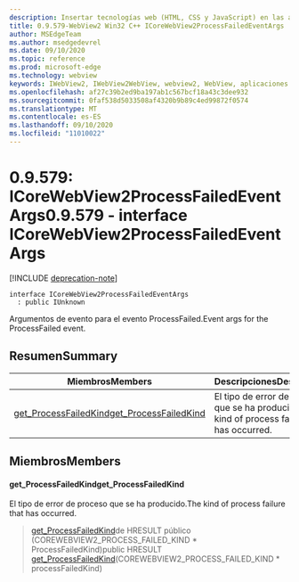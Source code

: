 ```yaml
---
description: Insertar tecnologías web (HTML, CSS y JavaScript) en las aplicaciones nativas con el control Microsoft Edge WebView2
title: 0.9.579-WebView2 Win32 C++ ICoreWebView2ProcessFailedEventArgs
author: MSEdgeTeam
ms.author: msedgedevrel
ms.date: 09/10/2020
ms.topic: reference
ms.prod: microsoft-edge
ms.technology: webview
keywords: IWebView2, IWebView2WebView, webview2, WebView, aplicaciones Win32, Win32, Edge, ICoreWebView2, ICoreWebView2Controller, control de explorador, HTML Edge, ICoreWebView2ProcessFailedEventArgs
ms.openlocfilehash: af27c39b2ed9ba197ab1c567bcf18a43c3dee932
ms.sourcegitcommit: 0faf538d5033508af4320b9b89c4ed99872f0574
ms.translationtype: MT
ms.contentlocale: es-ES
ms.lasthandoff: 09/10/2020
ms.locfileid: "11010022"
---
```

# <span data-ttu-id="9bbd7-104">0.9.579: ICoreWebView2ProcessFailedEventArgs</span><span class="sxs-lookup"><span data-stu-id="9bbd7-104">0.9.579 - interface ICoreWebView2ProcessFailedEventArgs</span></span> 

[!INCLUDE [deprecation-note](../../includes/deprecation-note.md)]

```
interface ICoreWebView2ProcessFailedEventArgs
  : public IUnknown
```

<span data-ttu-id="9bbd7-105">Argumentos de evento para el evento ProcessFailed.</span><span class="sxs-lookup"><span data-stu-id="9bbd7-105">Event args for the ProcessFailed event.</span></span>

## <span data-ttu-id="9bbd7-106">Resumen</span><span class="sxs-lookup"><span data-stu-id="9bbd7-106">Summary</span></span>

 <span data-ttu-id="9bbd7-107">Miembros</span><span class="sxs-lookup"><span data-stu-id="9bbd7-107">Members</span></span>                        | <span data-ttu-id="9bbd7-108">Descripciones</span><span class="sxs-lookup"><span data-stu-id="9bbd7-108">Descriptions</span></span>
--------------------------------|---------------------------------------------
[<span data-ttu-id="9bbd7-109">get_ProcessFailedKind</span><span class="sxs-lookup"><span data-stu-id="9bbd7-109">get_ProcessFailedKind</span></span>](#get_processfailedkind) | <span data-ttu-id="9bbd7-110">El tipo de error de proceso que se ha producido.</span><span class="sxs-lookup"><span data-stu-id="9bbd7-110">The kind of process failure that has occurred.</span></span>

## <span data-ttu-id="9bbd7-111">Miembros</span><span class="sxs-lookup"><span data-stu-id="9bbd7-111">Members</span></span>

#### <span data-ttu-id="9bbd7-112">get_ProcessFailedKind</span><span class="sxs-lookup"><span data-stu-id="9bbd7-112">get_ProcessFailedKind</span></span> 

<span data-ttu-id="9bbd7-113">El tipo de error de proceso que se ha producido.</span><span class="sxs-lookup"><span data-stu-id="9bbd7-113">The kind of process failure that has occurred.</span></span>

> <span data-ttu-id="9bbd7-114">[get_ProcessFailedKind](#get_processfailedkind)de HRESULT público (COREWEBVIEW2_PROCESS_FAILED_KIND \* ProcessFailedKind)</span><span class="sxs-lookup"><span data-stu-id="9bbd7-114">public HRESULT [get_ProcessFailedKind](#get_processfailedkind)(COREWEBVIEW2_PROCESS_FAILED_KIND \* processFailedKind)</span></span>

